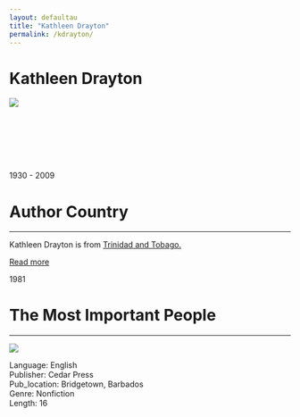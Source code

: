 ```yaml
---
layout: defaultau
title: "Kathleen Drayton"
permalink: /kdrayton/
---
```

<!-- partial:index.partial.html -->
<div class="content">
    <h1>Kathleen Drayton</h1>
    <div class="quote">
        <div><img src="http://www.theintegrationistcaribbean.org/wp-content/uploads/2014/02/Kathleen-Drayton1.jpg" class="logo"></div>
    </div>
    <div class="timeline">
        <div style="padding-bottom:100px;"></div>
        <div class="block">
            <div class="date right"><p class="right">1930 - 2009</p></div>
            <div class="dot"></div>
            <div class="left first">
            <div class="author_country">
                <h1>Author Country</h1><hr>
          <div class="aclocation">  <p>Kathleen Drayton is from <a href="{{ site.baseurl }}/3">Trinidad and Tobago.</a></p></div>
              <div class="acreadmore">   <a href="#" target="_blank">Read more</a></div>
            </div>
            </div>
        </div>
        <div class="block">
            <div class="date left"><p class="left">1981</p></div>
            <div class="dot"></div>
            <div class="right">
                <h1>The Most Important People</h1><hr>
                <p><img src="https://scontent.fdcf1-1.fna.fbcdn.net/v/t1.6435-9/174777387_2380186138793088_8798988671334673485_n.jpg?stp=cp0_dst-jpg_e15_q65_s403x403&_nc_cat=103&ccb=1-7&_nc_sid=8024bb&_nc_ohc=MJhAdS-9LN0AX9_PRkq&_nc_ht=scontent.fdcf1-1.fna&oh=00_AfCOJHmBn0V1kMDPPbKbjclUBfQOxALZcIJeQihNuwmgEA&oe=63DCFC11"></p>
                <p>
                Language: English<br/>
                Publisher: Cedar Press<br/>
                Pub_location: Bridgetown, Barbados<br/>
                Genre: Nonfiction<br/>
                Length: 16</p>
            </div>
        </div>
</div>
  <!-- partial -->
<script src='https://cdnjs.cloudflare.com/ajax/libs/jquery/3.1.1/jquery.min.js'></script><script  src="{{ site.baseurl }}/assets/js/authorscript.js"></script>